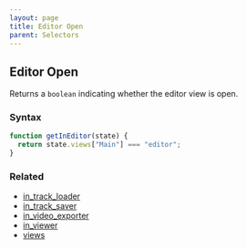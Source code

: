 ```yaml
---
layout: page
title: Editor Open
parent: Selectors
---
```


## Editor Open

Returns a `boolean` indicating whether the editor view is open.

### Syntax

```js
function getInEditor(state) {
  return state.views["Main"] === "editor";
}
```

### Related

- [in_track_loader](./in_track_loader.md)
- [in_track_saver](./in_track_saver.md)
- [in_video_exporter](./in_video_exporter.md)
- [in_viewer](./in_viewer.md)
- [views](./views.md)
